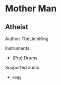 # Mother Man

## Atheist

Author: TheLieInKing


Instruments:

  * (Pro) Drums

Supported audio:

  * `mogg`

